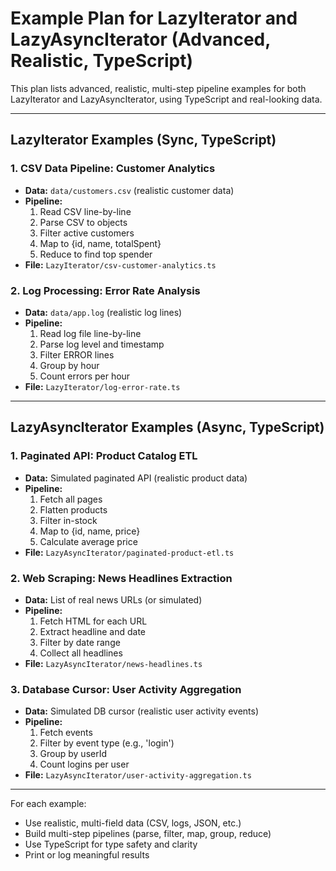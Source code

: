# Example Plan for LazyIterator and LazyAsyncIterator (Advanced, Realistic, TypeScript)

This plan lists advanced, realistic, multi-step pipeline examples for both LazyIterator and LazyAsyncIterator, using TypeScript and real-looking data.

---

## LazyIterator Examples (Sync, TypeScript)

### 1. CSV Data Pipeline: Customer Analytics
- **Data:** `data/customers.csv` (realistic customer data)
- **Pipeline:**
  1. Read CSV line-by-line
  2. Parse CSV to objects
  3. Filter active customers
  4. Map to {id, name, totalSpent}
  5. Reduce to find top spender
- **File:** `LazyIterator/csv-customer-analytics.ts`

### 2. Log Processing: Error Rate Analysis
- **Data:** `data/app.log` (realistic log lines)
- **Pipeline:**
  1. Read log file line-by-line
  2. Parse log level and timestamp
  3. Filter ERROR lines
  4. Group by hour
  5. Count errors per hour
- **File:** `LazyIterator/log-error-rate.ts`

---

## LazyAsyncIterator Examples (Async, TypeScript)

### 1. Paginated API: Product Catalog ETL
- **Data:** Simulated paginated API (realistic product data)
- **Pipeline:**
  1. Fetch all pages
  2. Flatten products
  3. Filter in-stock
  4. Map to {id, name, price}
  5. Calculate average price
- **File:** `LazyAsyncIterator/paginated-product-etl.ts`

### 2. Web Scraping: News Headlines Extraction
- **Data:** List of real news URLs (or simulated)
- **Pipeline:**
  1. Fetch HTML for each URL
  2. Extract headline and date
  3. Filter by date range
  4. Collect all headlines
- **File:** `LazyAsyncIterator/news-headlines.ts`

### 3. Database Cursor: User Activity Aggregation
- **Data:** Simulated DB cursor (realistic user activity events)
- **Pipeline:**
  1. Fetch events
  2. Filter by event type (e.g., 'login')
  3. Group by userId
  4. Count logins per user
- **File:** `LazyAsyncIterator/user-activity-aggregation.ts`

---

For each example:
- Use realistic, multi-field data (CSV, logs, JSON, etc.)
- Build multi-step pipelines (parse, filter, map, group, reduce)
- Use TypeScript for type safety and clarity
- Print or log meaningful results
